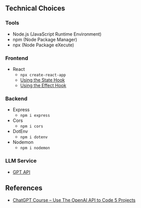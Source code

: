## Technical Choices

### Tools
* Node.js (JavaScript Runtime Environment)
* npm (Node Package Manager)
* npx (Node Package eXecute)

### Frontend
* React
  * `npx create-react-app`
  * [Using the State Hook](https://legacy.reactjs.org/docs/hooks-state.html)
  * [Using the Effect Hook](https://legacy.reactjs.org/docs/hooks-effect.html)

### Backend
* Express 
  * `npm i express`
* Cors 
  * `npm i cors` 
* DotEnv 
  * `npm i dotenv`
* Nodemon 
  * `npm i nodemon`

### LLM Service
* [GPT API](https://platform.openai.com/docs/api-reference/chat/create)

## References
* [ChatGPT Course – Use The OpenAI API to Code 5 Projects](https://www.youtube.com/watch?v=uRQH2CFvedY)
